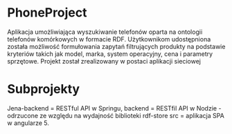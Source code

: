 # PhoneProject

Aplikacja umożliwiająca wyszukiwanie telefonów oparta na ontologii telefonów komórkowych
w formacie RDF. Użytkownikom udostępniona została możliwość formułowania zapytań
filtrujących produkty na podstawie kryteriów takich jak model, marka, system operacyjny,
cena i parametry sprzętowe. Projekt został zrealizowany w postaci aplikacji sieciowej



# Subprojekty
Jena-backend = RESTful API w Springu,
backend = RESTfil API w Nodzie - odrzucone ze względu na wydajność biblioteki rdf-store
src = aplikacja SPA w angularze 5.
